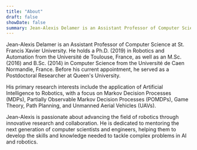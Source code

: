 ```yaml
---
title: "About"
draft: false
showDate: false
summary: Jean-Alexis Delamer is an Assistant Professor of Computer Science at St. Francis Xavier University. His primary research interests include the application of Artificial Intelligence to Robotics.
---
```


Jean-Alexis Delamer is an Assistant Professor of Computer Science at St. Francis Xavier University. He holds a Ph.D. (2019) in Robotics and Automation from the Université de Toulouse, France, as well as an M.Sc. (2016) and B.Sc. (2014) in Computer Science from the Université de Caen Normandie, France. Before his current appointment, he served as a Postdoctoral Researcher at Queen's University.

His primary research interests include the application of Artificial Intelligence to Robotics, with a focus on Markov Decision Processes (MDPs), Partially Observable Markov Decision Processes (POMDPs), Game Theory, Path Planning, and Unmanned Aerial Vehicles (UAVs).

Jean-Alexis is passionate about advancing the field of robotics through innovative research and collaboration. He is dedicated to mentoring the next generation of computer scientists and engineers, helping them to develop the skills and knowledge needed to tackle complex problems in AI and robotics.